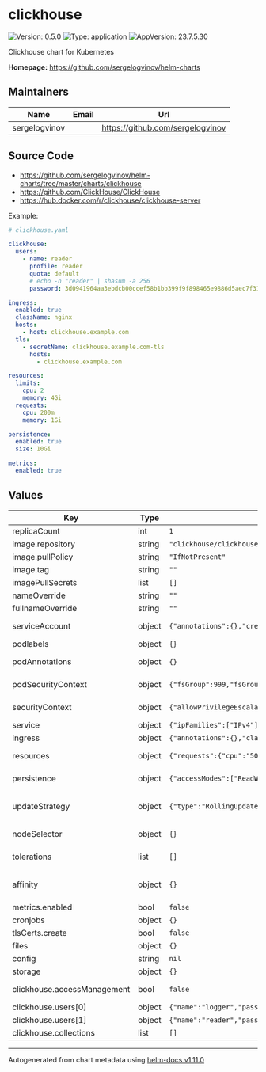 # clickhouse

![Version: 0.5.0](https://img.shields.io/badge/Version-0.5.0-informational?style=flat-square) ![Type: application](https://img.shields.io/badge/Type-application-informational?style=flat-square) ![AppVersion: 23.7.5.30](https://img.shields.io/badge/AppVersion-23.7.5.30-informational?style=flat-square)

Clickhouse chart for Kubernetes

**Homepage:** <https://github.com/sergelogvinov/helm-charts>

## Maintainers

| Name | Email | Url |
| ---- | ------ | --- |
| sergelogvinov |  | <https://github.com/sergelogvinov> |

## Source Code

* <https://github.com/sergelogvinov/helm-charts/tree/master/charts/clickhouse>
* <https://github.com/ClickHouse/ClickHouse>
* <https://hub.docker.com/r/clickhouse/clickhouse-server>

Example:

```yaml
# clickhouse.yaml

clickhouse:
  users:
    - name: reader
      profile: reader
      quota: default
      # echo -n "reader" | shasum -a 256
      password: 3d0941964aa3ebdcb00ccef58b1bb399f9f898465e9886d5aec7f31090a0fb30

ingress:
  enabled: true
  className: nginx
  hosts:
    - host: clickhouse.example.com
  tls:
    - secretName: clickhouse.example.com-tls
      hosts:
        - clickhouse.example.com

resources:
  limits:
    cpu: 2
    memory: 4Gi
  requests:
    cpu: 200m
    memory: 1Gi

persistence:
  enabled: true
  size: 10Gi

metrics:
  enabled: true
```

## Values

| Key | Type | Default | Description |
|-----|------|---------|-------------|
| replicaCount | int | `1` |  |
| image.repository | string | `"clickhouse/clickhouse-server"` |  |
| image.pullPolicy | string | `"IfNotPresent"` |  |
| image.tag | string | `""` |  |
| imagePullSecrets | list | `[]` |  |
| nameOverride | string | `""` |  |
| fullnameOverride | string | `""` |  |
| serviceAccount | object | `{"annotations":{},"create":true,"name":""}` | Pods Service Account. ref: https://kubernetes.io/docs/tasks/configure-pod-container/configure-service-account/ |
| podlabels | object | `{}` |  |
| podAnnotations | object | `{}` | Annotations for pod. ref: https://kubernetes.io/docs/concepts/overview/working-with-objects/annotations/ |
| podSecurityContext | object | `{"fsGroup":999,"fsGroupChangePolicy":"OnRootMismatch","runAsGroup":999,"runAsNonRoot":true,"runAsUser":999}` | Pod Security Context. ref: https://kubernetes.io/docs/tasks/configure-pod-container/security-context/#set-the-security-context-for-a-pod |
| securityContext | object | `{"allowPrivilegeEscalation":false,"capabilities":{"drop":["ALL"]},"seccompProfile":{"type":"RuntimeDefault"}}` | Container Security Context. ref: https://kubernetes.io/docs/tasks/configure-pod-container/security-context/#set-the-security-context-for-a-pod |
| service | object | `{"ipFamilies":["IPv4"],"type":"ClusterIP"}` | Service parameters ref: https://kubernetes.io/docs/user-guide/services/ |
| ingress | object | `{"annotations":{},"className":"","enabled":false,"hosts":[{"host":"chart-example.local","paths":["/clickhouse"]}],"tls":[]}` | Clickhouse ingress parameters ref: http://kubernetes.io/docs/user-guide/ingress/ |
| resources | object | `{"requests":{"cpu":"500m","memory":"512Mi"}}` | Resource requests and limits. ref: https://kubernetes.io/docs/user-guide/compute-resources/ |
| persistence | object | `{"accessModes":["ReadWriteOnce"],"annotations":{},"enabled":true,"size":"64Gi","storageClass":"local-path"}` | Persistence parameters ref: https://kubernetes.io/docs/user-guide/persistent-volumes/ |
| updateStrategy | object | `{"type":"RollingUpdate"}` | pod deployment update stategy type. ref: https://kubernetes.io/docs/concepts/workloads/controllers/deployment/#updating-a-deployment |
| nodeSelector | object | `{}` | Node labels for pod assignment. ref: https://kubernetes.io/docs/user-guide/node-selection/ |
| tolerations | list | `[]` | Tolerations for pod assignment. ref: https://kubernetes.io/docs/concepts/configuration/taint-and-toleration/ |
| affinity | object | `{}` | Affinity for pod assignment. ref: https://kubernetes.io/docs/concepts/configuration/assign-pod-node/#affinity-and-anti-affinity |
| metrics.enabled | bool | `false` |  |
| cronjobs | object | `{}` |  |
| tlsCerts.create | bool | `false` |  |
| files | object | `{}` |  |
| config | string | `nil` |  |
| storage | object | `{}` |  |
| clickhouse.accessManagement | bool | `false` | Clickhouse SQL-driven Access Control refs: https://clickhouse.com/docs/en/operations/access-rights |
| clickhouse.users[0] | object | `{"name":"logger","password":"2686af9f25e1a64f5e9f7290c7e457aa06b616fb31d2b4331ff6fa0857661cd5","profile":"default","quota":"default"}` | Clickhouse read write user |
| clickhouse.users[1] | object | `{"name":"reader","password":"3d0941964aa3ebdcb00ccef58b1bb399f9f898465e9886d5aec7f31090a0fb30","profile":"reader","quota":"default"}` | Clickhouse read only user |
| clickhouse.collections | list | `[]` | Clickhouse named collections |

----------------------------------------------
Autogenerated from chart metadata using [helm-docs v1.11.0](https://github.com/norwoodj/helm-docs/releases/v1.11.0)
